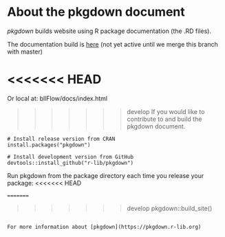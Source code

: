 # About the pkgdown document
*pkgdown* builds website using R package documentation (the .RD files).

The documentation build is [here](https://big-life-lab.github.io/bllFlow/docs)
(not yet active until we merge this branch with master)

<<<<<<< HEAD
=======
Or local at: bllFlow/docs/index.html

>>>>>>> develop
If you would like to contribute to and build the pkgdown document.

```
# Install release version from CRAN
install.packages("pkgdown")

# Install development version from GitHub
devtools::install_github("r-lib/pkgdown")
```

Run pkgdown from the package directory each time you release your package:
<<<<<<< HEAD
```
=======
  ```
>>>>>>> develop
pkgdown::build_site()
```

For more information about [pkgdown](https://pkgdown.r-lib.org)